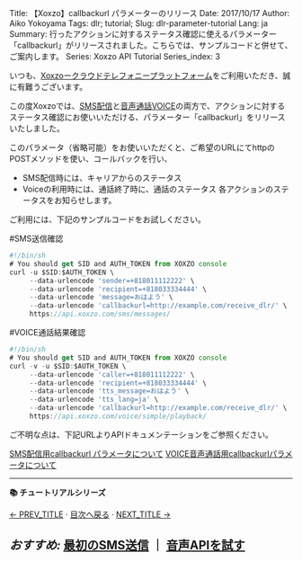 Title: 【Xoxzo】callbackurl パラメーターのリリース
Date: 2017/10/17
Author: Aiko Yokoyama
Tags: dlr; tutorial;
Slug: dlr-parameter-tutorial
Lang: ja
Summary: 行ったアクションに対するステータス確認に使えるパラメーター「callbackurl」がリリースされました。こちらでは、サンプルコードと併せて、ご案内します。
Series: Xoxzo API Tutorial
Series_index: 3

いつも、[Xoxzoークラウドテレフォニープラットフォーム](https://www.xoxzo.com/ja/)をご利用いただき、誠に有難うございます。

この度Xoxzoでは、[SMS配信](http://docs.xoxzo.com/ja/sms.html)と[音声通話VOICE](http://docs.xoxzo.com/ja/voice.html)の両方で、アクションに対するステータス確認にお使いいただける、パラメーター「callbackurl」をリリースいたしました。

このパラメータ（省略可能）をお使いいただくと、ご希望のURLにてhttpのPOSTメソッドを使い、コールバックを行い、
* SMS配信時には、キャリアからのステータス
* Voiceの利用時には、通話終了時に、通話のステータス
各アクションのステータスをお知らせします。

ご利用には、下記のサンプルコードをお試しください。

#SMS送信確認
```javascript
#!/bin/sh
# You should get SID and AUTH_TOKEN from XOXZO console
curl -u $SID:$AUTH_TOKEN \
     --data-urlencode 'sender=+818011112222' \
     --data-urlencode 'recipient=+818033334444' \
     --data-urlencode 'message=おはよう' \
     --data-urlencode 'callbackurl=http://example.com/receive_dlr/' \
     https://api.xoxzo.com/sms/messages/
```
#VOICE通話結果確認
```javascript
#!/bin/sh
# You should get SID and AUTH_TOKEN from XOXZO console
curl -v -u $SID:$AUTH_TOKEN \
     --data-urlencode 'caller=+818011112222' \
     --data-urlencode 'recipient=+818033334444' \
     --data-urlencode 'tts_message=おはよう' \
     --data-urlencode 'tts_lang=ja' \
     --data-urlencode 'callbackurl=http://example.com/receive_dlr/' \
     https://api.xoxzo.com/voice/simple/playback/
```

ご不明な点は、下記URLよりAPIドキュメンテーションをご参照ください。

[SMS配信用callbackurl パラメータについて](http://docs.xoxzo.com/ja/sms.html)
[VOICE音声通話用callbackurlパラメータについて](http://docs.xoxzo.com/ja/voice.html)

---
**📚 チュートリアルシリーズ**

[← PREV_TITLE](/PREV_URL) · [目次へ戻る](/tutorial-index-ja.html) · [NEXT_TITLE →](/NEXT_URL)

*おすすめ:* [最初のSMS送信](/send-your-first-sms) ｜ [音声APIを試す](/try-voice-api)
---
